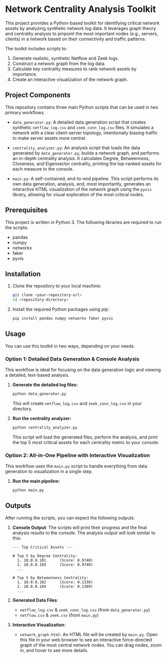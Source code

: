 # Network Centrality Analysis Toolkit

This project provides a Python-based toolkit for identifying critical network assets by analyzing synthetic network log data. It leverages graph theory and centrality analysis to pinpoint the most important nodes (e.g., servers, clients) in a network based on their connectivity and traffic patterns.

The toolkit includes scripts to:
1.  Generate realistic, synthetic Netflow and Zeek logs.
2.  Construct a network graph from the log data.
3.  Calculate key centrality measures to rank network assets by importance.
4.  Create an interactive visualization of the network graph.

## Project Components

This repository contains three main Python scripts that can be used in two primary workflows.

* `data_generator.py`: A detailed data generation script that creates synthetic `netflow_log.csv` and `zeek_conn_log.csv` files. It simulates a network with a clear client-server topology, intentionally biasing traffic to make server assets more central.

* `centrality_analyzer.py`: An analysis script that loads the data generated by `data_generator.py`, builds a network graph, and performs an in-depth centrality analysis. It calculates Degree, Betweenness, Closeness, and Eigenvector centrality, printing the top-ranked assets for each measure to the console.

* `main.py`: A self-contained, end-to-end pipeline. This script performs its own data generation, analysis, and, most importantly, generates an interactive HTML visualization of the network graph using the `pyvis` library, allowing for visual exploration of the most critical nodes.

## Prerequisites

This project is written in Python 3. The following libraries are required to run the scripts:

* pandas
* numpy
* networkx
* faker
* pyvis

## Installation

1.  Clone the repository to your local machine:
    ```bash
    git clone <your-repository-url>
    cd <repository-directory>
    ```

2.  Install the required Python packages using pip:
    ```bash
    pip install pandas numpy networkx faker pyvis
    ```

## Usage

You can use this toolkit in two ways, depending on your needs.

### Option 1: Detailed Data Generation & Console Analysis

This workflow is ideal for focusing on the data generation logic and viewing a detailed, text-based analysis.

1.  **Generate the detailed log files:**
    ```bash
    python data_generator.py
    ```
    This will create `netflow_log.csv` and `zeek_conn_log.csv` in your directory.

2.  **Run the centrality analyzer:**
    ```bash
    python centrality_analyzer.py
    ```
    This script will load the generated files, perform the analysis, and print the top 5 most critical assets for each centrality metric to your console.

### Option 2: All-in-One Pipeline with Interactive Visualization

This workflow uses the `main.py` script to handle everything from data generation to visualization in a single step.

1.  **Run the main pipeline:**
    ```bash
    python main.py
    ```

## Outputs

After running the scripts, you can expect the following outputs:

1.  **Console Output**: The scripts will print their progress and the final analysis results to the console. The analysis output will look similar to this:

    ```
    --- Top Critical Assets ---
   
    # Top 5 by Degree Centrality:
      1. 10.0.0.101      (Score: 0.9740)
      2. 10.0.0.103      (Score: 0.9740)
      ...
   
    # Top 5 by Betweenness Centrality:
      1. 10.0.0.102      (Score: 0.1336)
      2. 10.0.0.104      (Score: 0.1309)
      ...
    ```

2.  **Generated Data Files**:
    * `netflow_log.csv` & `zeek_conn_log.csv` (from `data_generator.py`)
    * `netflow.csv` & `zeek.csv` (from `main.py`)

3.  **Interactive Visualization**:
    * `network_graph.html`: An HTML file will be created by `main.py`. Open this file in your web browser to see an interactive force-directed graph of the most central network nodes. You can drag nodes, zoom in, and hover to see more details.
